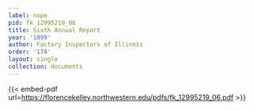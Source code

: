 ```yaml
---
label: nope
pid: fk_12995219_06
title: Sixth Annual Report
year: '1899'
author: Factory Inspectors of Illinois
order: '174'
layout: single
collection: documents
---
```



{{< embed-pdf url=https://florencekelley.northwestern.edu/pdfs/fk_12995219_06.pdf >}}